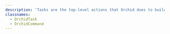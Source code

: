 ```yaml
---
description: 'Tasks are the top-level actions that Orchid does to build or deploy your site from the command-line.'
classnames:
  - OrchidTask
  - OrchidCommand
---
```

